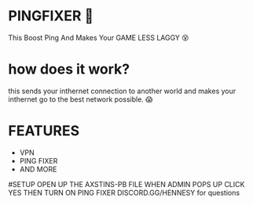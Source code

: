 # PINGFIXER 👾
This Boost Ping And Makes Your GAME LESS LAGGY  😵 

# how does it work?
this sends your inthernet connection to another world 
and makes your inthernet go to the best network possible. 😱               

# FEATURES 
- VPN 
- PING FIXER
- AND MORE 

#SETUP 
OPEN UP THE AXSTINS-PB FILE 
WHEN ADMIN POPS UP CLICK YES 
THEN TURN ON PING FIXER
DISCORD.GG/HENNESY for questions


